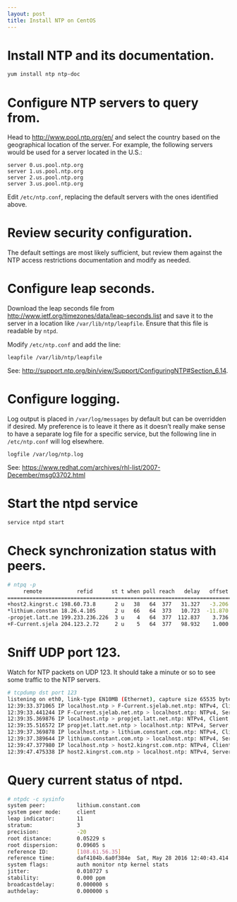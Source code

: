 ```yaml
---
layout: post
title: Install NTP on CentOS
---
```



# Install NTP and its documentation.

```sh
yum install ntp ntp-doc
```

# Configure NTP servers to query from.

Head to http://www.pool.ntp.org/en/ and select the country based on the geographical location of the server. For example, the following servers would be used for a server located in the U.S.:

```
server 0.us.pool.ntp.org
server 1.us.pool.ntp.org
server 2.us.pool.ntp.org
server 3.us.pool.ntp.org
```

Edit `/etc/ntp.conf`, replacing the default servers with the ones identified above.

# Review security configuration.

The default settings are most likely sufficient, but review them against the NTP access restrictions documentation and modify as needed.

# Configure leap seconds.

Download the leap seconds file from http://www.ietf.org/timezones/data/leap-seconds.list and save it to the server in a location like `/var/lib/ntp/leapfile`. Ensure that this file is readable by `ntpd`.

Modify `/etc/ntp.conf` and add the line:

```
leapfile /var/lib/ntp/leapfile
```

See: http://support.ntp.org/bin/view/Support/ConfiguringNTP#Section_6.14.

# Configure logging.

Log output is placed in `/var/log/messages` by default but can be overridden if desired. My preference is to leave it there as it doesn’t really make sense to have a separate log file for a specific service, but the following line in `/etc/ntp.conf` will log elsewhere.

```
logfile /var/log/ntp.log
```

See: https://www.redhat.com/archives/rhl-list/2007-December/msg03702.html

# Start the ntpd service

```sh
service ntpd start
```

# Check synchronization status with peers.

```sh
# ntpq -p
     remote           refid      st t when poll reach   delay   offset  jitter
==============================================================================
+host2.kingrst.c 198.60.73.8      2 u   38   64  377   31.327   -3.206  12.424
*lithium.constan 18.26.4.105      2 u   66   64  373   10.723  -11.870   3.080
-propjet.latt.ne 199.233.236.226  3 u    4   64  377  112.837    3.736  30.346
+F-Current.sjela 204.123.2.72     2 u    5   64  377   98.932    1.000  14.950
```

# Sniff UDP port 123.

Watch for NTP packets on UDP 123. It should take a minute or so to see some traffic to the NTP servers.

```sh
# tcpdump dst port 123
listening on eth0, link-type EN10MB (Ethernet), capture size 65535 bytes
12:39:33.371065 IP localhost.ntp > F-Current.sjelab.net.ntp: NTPv4, Client, length 48
12:39:33.441244 IP F-Current.sjelab.net.ntp > localhost.ntp: NTPv4, Server, length 48
12:39:35.369876 IP localhost.ntp > propjet.latt.net.ntp: NTPv4, Client, length 48
12:39:35.516572 IP propjet.latt.net.ntp > localhost.ntp: NTPv4, Server, length 48
12:39:37.369878 IP localhost.ntp > lithium.constant.com.ntp: NTPv4, Client, length 48
12:39:37.389644 IP lithium.constant.com.ntp > localhost.ntp: NTPv4, Server, length 48
12:39:47.377980 IP localhost.ntp > host2.kingrst.com.ntp: NTPv4, Client, length 48
12:39:47.475338 IP host2.kingrst.com.ntp > localhost.ntp: NTPv4, Server, length 48
```

# Query current status of ntpd.

```sh
# ntpdc -c sysinfo
system peer:          lithium.constant.com
system peer mode:     client
leap indicator:       11
stratum:              3
precision:            -20
root distance:        0.05229 s
root dispersion:      0.09605 s
reference ID:         [108.61.56.35]
reference time:       daf4104b.6a0f384e  Sat, May 28 2016 12:40:43.414
system flags:         auth monitor ntp kernel stats
jitter:               0.010727 s
stability:            0.000 ppm
broadcastdelay:       0.000000 s
authdelay:            0.000000 s
```
